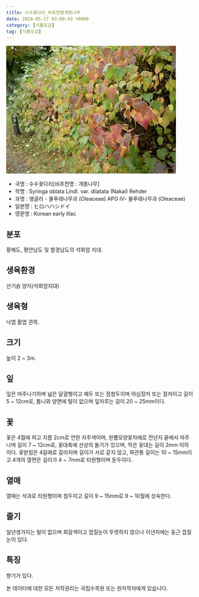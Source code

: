 ```yaml
---
title: 수수꽃다리_비추천명개똥나무
date: 2024-05-17 03:09:43 +0800
category: [식물도감]
tag: [식물도감]
---
```




![수수꽃다리[비추천명 : 개똥나무]](/assets/img/fileUpload/plants/basic/Oleaceae/Syringa/9396/1_th2.JPG)
- 국명 : 수수꽃다리[비추천명 : 개똥나무]
- 학명 : Syringa oblata Lindl. var. dilatata (Nakai) Rehder
- 과명 : 앵글러 - 물푸레나무과 (Oleaceae) APG Ⅳ- 물푸레나무과 (Oleaceae)
- 일본명 : ヒロハハシドイ
- 영문명 : Korean early lilac


## 분포
황해도, 평안남도 및 함경남도의 석회암 지대.
## 생육환경
산기슭 양지(석회암지대)
## 생육형
낙엽 활엽 관목. 
## 크기
높이 2 ~ 3m.
## 잎
잎은 마주나기하며 넓은 달걀형이고 예두 또는 점첨두이며 아심장저 또는 절저이고 길이 5 ~ 12cm로, 톱니와 양면에 털이 없으며 잎자루는 길이 20 ~ 25mm이다.
## 꽃
꽃은 4월에 피고 지름 2cm로 연한 자주색이며, 원뿔모양꽃차례로 전년지 끝에서 마주나며 길이 7 ~ 12cm로, 꽃대축에 선상의 돌기가 있으며, 작은 꽃대는 길이 2mm 이하이다.  꽃받침은 4갈래로 갈라지며 길이가 서로 같지 않고, 화관통 길이는 10 ~ 15mm이고 4개의 열편은 길이가 4 ~ 7mm로 타원형이며 둔두이다.
## 열매
열매는 삭과로 타원형이며 첨두이고 길이 9 ~ 15mm로 9 ~ 10월에 성숙한다.
## 줄기
일년생가지는 털이 없으며 회갈색이고 껍질눈이 뚜렷하지 않으나 이년지에는 둥근 껍질눈이 있다.
## 특징
향기가 있다.






본 데이터에 대한 모든 저작권리는 국립수목원 또는 원저작자에게 있습니다.
